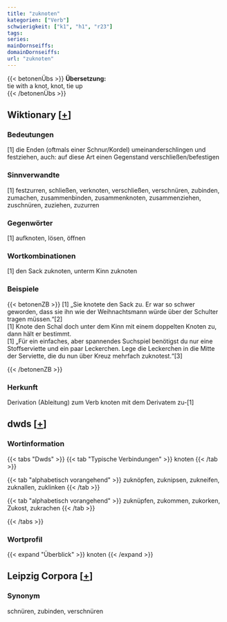 ```yaml
---
title: "zuknoten"
kategorien: ["Verb"]
schwierigkeit: ["k1", "h1", "r23"]
tags:
series:
mainDornseiffs:
domainDornseiffs:
url: "zuknoten"
---
```


{{< betonenÜbs >}}
**Übersetzung:**  
tie with a knot, knot, tie up  
{{< /betonenÜbs >}}

## Wiktionary [[+](https://de.wiktionary.org/wiki/zuknoten)]

### Bedeutungen
[1] die Enden (oftmals einer Schnur/Kordel) umeinanderschlingen und festziehen, auch: auf diese Art einen Gegenstand verschließen/befestigen  

### Sinnverwandte
[1] festzurren, schließen, verknoten, verschließen, verschnüren, zubinden, zumachen, zusammenbinden, zusammenknoten, zusammenziehen, zuschnüren, zuziehen, zuzurren  

### Gegenwörter
[1] aufknoten, lösen, öffnen  

### Wortkombinationen
[1] den Sack zuknoten, unterm Kinn zuknoten  

### Beispiele
{{< betonenZB >}}
[1] „Sie knotete den Sack zu. Er war so schwer geworden, dass sie ihn wie der Weihnachtsmann würde über der Schulter tragen müssen.“[2]  
[1] Knote den Schal doch unter dem Kinn mit einem doppelten Knoten zu, dann hält er bestimmt.  
[1] „Für ein einfaches, aber spannendes Suchspiel benötigst du nur eine Stoffserviette und ein paar Leckerchen. Lege die Leckerchen in die Mitte der Serviette, die du nun über Kreuz mehrfach zuknotest.“[3]  

{{< /betonenZB >}}
### Herkunft
Derivation (Ableitung) zum Verb knoten mit dem Derivatem zu-[1]  



## dwds [[+](https://www.dwds.de/wb/zuknoten)]

### Wortinformation
{{< tabs "Dwds" >}}
{{< tab "Typische Verbindungen" >}}
knoten
{{< /tab >}}

{{< tab "alphabetisch vorangehend" >}}
zuknöpfen, zuknipsen, zukneifen, zuknallen, zuklinken
{{< /tab >}}

{{< tab "alphabetisch vorangehend" >}}
zuknüpfen, zukommen, zukorken, Zukost, zukrachen
{{< /tab >}}

{{< /tabs >}}

### Wortprofil
{{< expand "Überblick" >}} knoten {{< /expand >}}

## Leipzig Corpora [[+](https://corpora.uni-leipzig.de/en/res?word=zuknoten&corpusId=deu_newscrawl-public_2018)]


### Synonym
schnüren, zubinden, verschnüren

